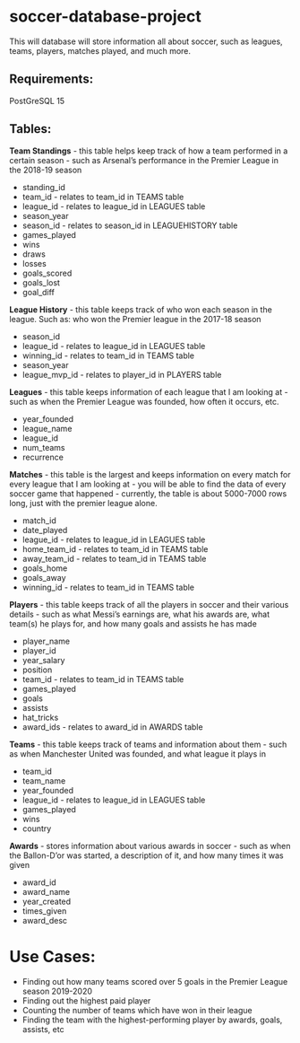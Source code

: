 # soccer-database-project
This will database will store information all about soccer, such as leagues, teams, players, matches played, and much more.

## Requirements: 
PostGreSQL 15

## Tables: 
**Team Standings** - this table helps keep track of how a team performed in a certain season - such as Arsenal’s performance in the Premier League in the 2018-19 season
  - standing_id
  - team_id  - relates to team_id in TEAMS table
  - league_id - relates to league_id in LEAGUES table
  - season_year	
  - season_id - relates to season_id in LEAGUEHISTORY table
  - games_played
  - wins  
  - draws 
  - losses  
  - goals_scored
  - goals_lost
  - goal_diff 

**League History** - this table keeps track of who won each season in the league. Such as: who won the Premier league in the 2017-18 season
  - season_id	
  - league_id - relates to league_id in LEAGUES table
  - winning_id - relates to team_id in TEAMS table
  - season_year	
  - league_mvp_id - relates to player_id in PLAYERS table

**Leagues** - this table keeps information of each league that I am looking at - such as when the Premier League was founded, how often it occurs, etc.
  - year_founded  
  - league_name 
  - league_id  
  - num_teams   
  - recurrence 

**Matches** - this table is the largest and keeps information on every match for every league that I am looking at - you will be able to find the data of every soccer game that happened - currently, the table is about 5000-7000 rows long, just with the premier league alone.
  - match_id
  - date_played
  - league_id - relates to league_id in LEAGUES table
  - home_team_id - relates to team_id in TEAMS table
  - away_team_id - relates to team_id in TEAMS table
  - goals_home   
  - goals_away
  - winning_id - relates to team_id in TEAMS table

**Players** - this table keeps track of all the players in soccer and their various details - such as what Messi’s earnings are, what his awards are, what team(s) he plays for, and how many goals and assists he has made
  - player_name 
  - player_id 
  - year_salary 
  - position
  - team_id - relates to team_id in TEAMS table
  - games_played
  - goals  
  - assists
  - hat_tricks
  - award_ids - relates to award_id in AWARDS table

**Teams** - this table keeps track of teams and information about them - such as when Manchester United was founded, and what league it plays in
  - team_id 
  - team_name 
  - year_founded 
  - league_id - relates to league_id in LEAGUES table
  - games_played 
  - wins 
  - country  

**Awards** - stores information about various awards in soccer - such as when the Ballon-D’or was started, a description of it, and how many times it was given
  - award_id
  - award_name
  - year_created	
  - times_given
  - award_desc

# Use Cases:
- Finding out how many teams scored over 5 goals in the Premier League season 2019-2020
- Finding out the highest paid player
- Counting the number of teams which have won in their league
- Finding the team with the highest-performing player by awards, goals, assists, etc